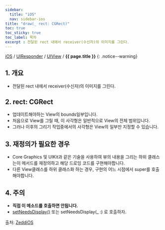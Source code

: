```yaml
---
sidebar:
  title: "iOS"
  nav: sidebar-ios
title: "draw(_ rect: CGRect)"
toc: true
toc_sticky: true
toc_label: 목차
excerpt : 전달된 rect 내에서 receiver(수신자)의 이미지를 그린다.
---
```

[iOS](/ios/) / [UIResponder](/ios/uiresponder/) / [UIView](/ios/uiresponder/uiview/)  / **{{ page.title }}**
{: .notice--warning}

## 1. 개요

- 전달된 rect 내에서 receiver(수신자)의 이미지를 그린다.


## 2. rect: CGRect
- 업데이트해야하는 View의 bounds일부입니다. 
- 처음으로 View를 그릴 때, 이 사각형은 일반적으로 View의 전체 범위입니다. 
- 그러나 이후의 그리기 작업중에서의 사각형은 View의 일부만 지정할 수 있습니다.

## 3. 재정의가 필요한 경우
- Core Graphics 및 UIKit과 같은 기술을 사용하여 뷰의 내용을 그리는 하위 클래스는이 메서드를 재정의하고 해당 드로잉 코드를 구현해야합니다.
- 다른 View클래스를 하위 클래스화 하는 경우, 구현의 어느 시점에서 super를 호출해야합니다.

## 4. 주의
- **직접 이 메소드를 호출하면 안됩니다.** 
- [setNeedsDisplay()](/ios/uiresponder/uiview/setNeedsDisplay) 또는 setNeedsDisplay(_ :) 로 호출하자.


출처: [ZeddiOS](https://zeddios.tistory.com/359)
